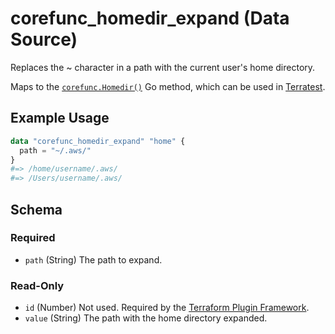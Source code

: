 <!--
---
page_title: "corefunc_homedir_expand Data Source - corefunc"
subcategory: ""
description: |-
  Replaces the ~ character in a path with the current user's home directory.
  Maps to the [`corefunc.Homedir()`](https://pkg.go.dev/github.com/northwood-labs/terraform-provider-corefunc/corefunc#Homedir) Go method, which can be used in [Terratest](https://terratest.gruntwork.io).
---
-->

# corefunc_homedir_expand (Data Source)

Replaces the ~ character in a path with the current user's home directory.

Maps to the [`corefunc.Homedir()`](https://pkg.go.dev/github.com/northwood-labs/terraform-provider-corefunc/corefunc#Homedir) Go method, which can be used in [Terratest](https://terratest.gruntwork.io).

## Example Usage

```terraform
data "corefunc_homedir_expand" "home" {
  path = "~/.aws/"
}
#=> /home/username/.aws/
#=> /Users/username/.aws/
```

<!-- schema generated by tfplugindocs -->
## Schema

### Required

* `path` (String) The path to expand.

### Read-Only

* `id` (Number) Not used. Required by the [Terraform Plugin Framework](https://developer.hashicorp.com/terraform/plugin/framework).
* `value` (String) The path with the home directory expanded.

<!-- Preview the provider docs with the Terraform registry provider docs preview tool: https://registry.terraform.io/tools/doc-preview -->
